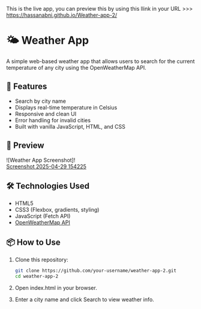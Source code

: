 This is the live app, you can preview this by using this llink in your URL >>> https://hassanabni.github.io/Weather-app-2/

# 🌤️ Weather App

A simple web-based weather app that allows users to search for the current temperature of any city using the OpenWeatherMap API.

## 🚀 Features

- Search by city name
- Displays real-time temperature in Celsius
- Responsive and clean UI
- Error handling for invalid cities
- Built with vanilla JavaScript, HTML, and CSS

## 📸 Preview

![Weather App Screenshot]!   
[Screenshot 2025-04-29 154225](https://github.com/user-attachments/assets/862f7450-11af-4627-a378-591e4f9783f2)


## 🛠️ Technologies Used

- HTML5
- CSS3 (Flexbox, gradients, styling)
- JavaScript (Fetch API)
- [OpenWeatherMap API](https://openweathermap.org/api)

## 📦 How to Use

1. Clone this repository:
   ```bash
   git clone https://github.com/your-username/weather-app-2.git
   cd weather-app-2

2. Open index.html in your browser.

3. Enter a city name and click Search to view weather info.

